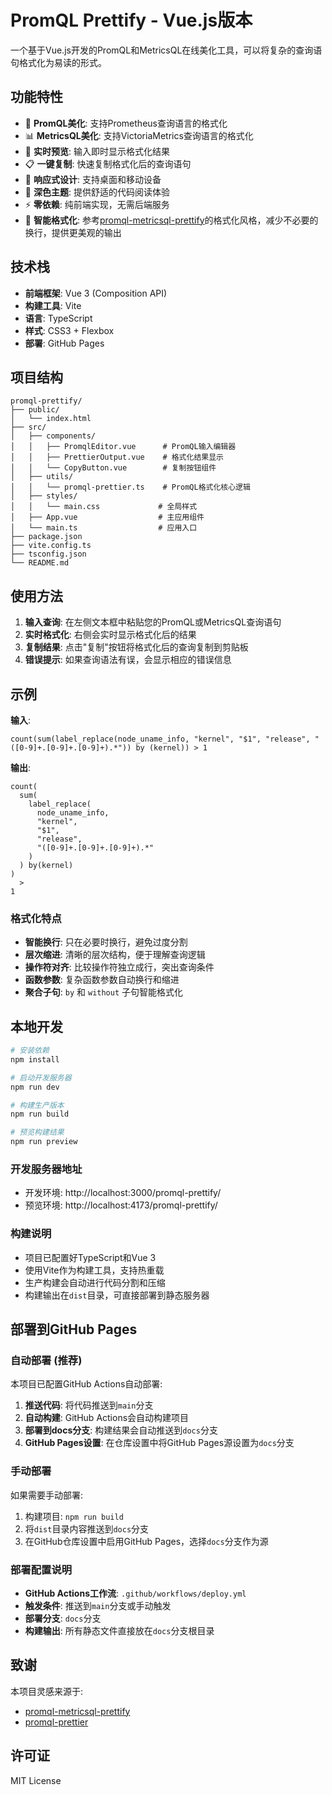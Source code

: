 # PromQL Prettify - Vue.js版本

一个基于Vue.js开发的PromQL和MetricsQL在线美化工具，可以将复杂的查询语句格式化为易读的形式。

## 功能特性

- 🎯 **PromQL美化**: 支持Prometheus查询语言的格式化
- 📊 **MetricsQL美化**: 支持VictoriaMetrics查询语言的格式化
- 🎨 **实时预览**: 输入即时显示格式化结果
- 📋 **一键复制**: 快速复制格式化后的查询语句
- 📱 **响应式设计**: 支持桌面和移动设备
- 🌙 **深色主题**: 提供舒适的代码阅读体验
- ⚡ **零依赖**: 纯前端实现，无需后端服务
- 🚀 **智能格式化**: 参考[promql-metricsql-prettify](https://github.com/laixintao/promql-metricsql-prettify)的格式化风格，减少不必要的换行，提供更美观的输出

## 技术栈

- **前端框架**: Vue 3 (Composition API)
- **构建工具**: Vite
- **语言**: TypeScript
- **样式**: CSS3 + Flexbox
- **部署**: GitHub Pages

## 项目结构

```
promql-prettify/
├── public/
│   └── index.html
├── src/
│   ├── components/
│   │   ├── PromqlEditor.vue      # PromQL输入编辑器
│   │   ├── PrettierOutput.vue    # 格式化结果显示
│   │   └── CopyButton.vue        # 复制按钮组件
│   ├── utils/
│   │   └── promql-prettier.ts    # PromQL格式化核心逻辑
│   ├── styles/
│   │   └── main.css             # 全局样式
│   ├── App.vue                  # 主应用组件
│   └── main.ts                  # 应用入口
├── package.json
├── vite.config.ts
├── tsconfig.json
└── README.md
```

## 使用方法

1. **输入查询**: 在左侧文本框中粘贴您的PromQL或MetricsQL查询语句
2. **实时格式化**: 右侧会实时显示格式化后的结果
3. **复制结果**: 点击"复制"按钮将格式化后的查询复制到剪贴板
4. **错误提示**: 如果查询语法有误，会显示相应的错误信息

## 示例

**输入**:
```
count(sum(label_replace(node_uname_info, "kernel", "$1", "release", "([0-9]+.[0-9]+.[0-9]+).*")) by (kernel)) > 1
```

**输出**:
```
count(
  sum(
    label_replace(
      node_uname_info,
      "kernel",
      "$1",
      "release",
      "([0-9]+.[0-9]+.[0-9]+).*"
    )
  ) by(kernel)
)
  >
1
```

### 格式化特点

- **智能换行**: 只在必要时换行，避免过度分割
- **层次缩进**: 清晰的层次结构，便于理解查询逻辑
- **操作符对齐**: 比较操作符独立成行，突出查询条件
- **函数参数**: 复杂函数参数自动换行和缩进
- **聚合子句**: `by` 和 `without` 子句智能格式化

## 本地开发

```bash
# 安装依赖
npm install

# 启动开发服务器
npm run dev

# 构建生产版本
npm run build

# 预览构建结果
npm run preview
```

### 开发服务器地址
- 开发环境: http://localhost:3000/promql-prettify/
- 预览环境: http://localhost:4173/promql-prettify/

### 构建说明
- 项目已配置好TypeScript和Vue 3
- 使用Vite作为构建工具，支持热重载
- 生产构建会自动进行代码分割和压缩
- 构建输出在`dist`目录，可直接部署到静态服务器

## 部署到GitHub Pages

### 自动部署 (推荐)

本项目已配置GitHub Actions自动部署:

1. **推送代码**: 将代码推送到`main`分支
2. **自动构建**: GitHub Actions会自动构建项目
3. **部署到docs分支**: 构建结果会自动推送到`docs`分支
4. **GitHub Pages设置**: 在仓库设置中将GitHub Pages源设置为`docs`分支

### 手动部署

如果需要手动部署:

1. 构建项目: `npm run build`
2. 将`dist`目录内容推送到`docs`分支
3. 在GitHub仓库设置中启用GitHub Pages，选择`docs`分支作为源

### 部署配置说明

- **GitHub Actions工作流**: `.github/workflows/deploy.yml`
- **触发条件**: 推送到`main`分支或手动触发
- **部署分支**: `docs`分支
- **构建输出**: 所有静态文件直接放在`docs`分支根目录

## 致谢

本项目灵感来源于:
- [promql-metricsql-prettify](https://github.com/laixintao/promql-metricsql-prettify)
- [promql-prettier](https://github.com/jiacai2050/promql-prettier)

## 许可证

MIT License